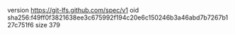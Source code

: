 version https://git-lfs.github.com/spec/v1
oid sha256:f49ff0f3821638ee3c675992f194c20e6c150246b3a46abd7b7267b127c751f6
size 379

